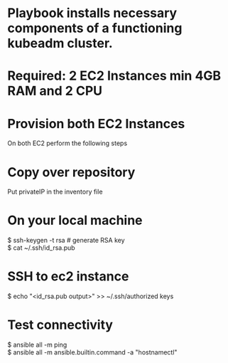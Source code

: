 # Playbook installs necessary components of a functioning kubeadm cluster. <br>

# Required: **2** EC2 Instances min 4GB RAM and 2 CPU <br>

# Provision both EC2 Instances <br>
On both EC2 perform the following steps <br>

# Copy over repository <br>
Put privateIP in the inventory file <br>

# On your local machine <br>
$ ssh-keygen -t rsa # generate RSA key <br>
$ cat ~/.ssh/id_rsa.pub <br>

# SSH to ec2 instance <br>
$ echo "<id_rsa.pub output>" >> ~/.ssh/authorized keys <br>

# Test connectivity <br>
$ ansible all -m ping <br>
$ ansible all -m ansible.builtin.command -a "hostnamectl" <br>
